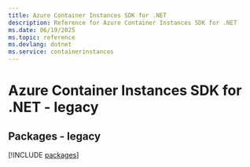 ```yaml
---
title: Azure Container Instances SDK for .NET
description: Reference for Azure Container Instances SDK for .NET
ms.date: 06/19/2025
ms.topic: reference
ms.devlang: dotnet
ms.service: containerinstances
---
```

# Azure Container Instances SDK for .NET - legacy
## Packages - legacy
[!INCLUDE [packages](container-instances-index.md)]